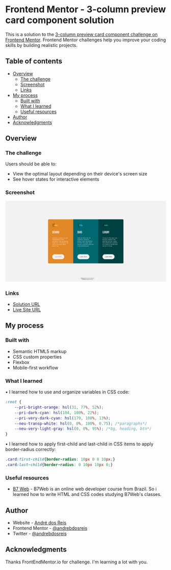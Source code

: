 # Frontend Mentor - 3-column preview card component solution

This is a solution to the [3-column preview card component challenge on Frontend Mentor](https://www.frontendmentor.io/challenges/3column-preview-card-component-pH92eAR2-). Frontend Mentor challenges help you improve your coding skills by building realistic projects. 

## Table of contents

- [Overview](#overview)
  - [The challenge](#the-challenge)
  - [Screenshot](#screenshot)
  - [Links](#links)
- [My process](#my-process)
  - [Built with](#built-with)
  - [What I learned](#what-i-learned)
  - [Useful resources](#useful-resources)
- [Author](#author)
- [Acknowledgments](#acknowledgments)

## Overview

### The challenge

Users should be able to:

- View the optimal layout depending on their device's screen size
- See hover states for interactive elements

### Screenshot

![](./screenshot.png)


### Links

- [Solution URL](https://github.com/andrebdosreis/3-column-preview-card-component-main)
- [Live Site URL](https://andrebdosreis.github.io/3-column-preview-card-component-main/)

## My process

### Built with

- Semantic HTML5 markup
- CSS custom properties
- Flexbox
- Mobile-first workflow


### What I learned

• I learned how to use and organize variables in CSS code:
```css
:root {
    --pri-bright-orange: hsl(31, 77%, 52%);
    --pri-dark-cyan: hsl(184, 100%, 22%);
    --pri-very-dark-cyan: hsl(179, 100%, 13%);
    --neu-transp-white: hsl(0, 0%, 100%, 0.75); /*paragraphs*/
    --neu-very-light-gray: hsl(0, 0%, 95%); /*bg, heading, btn*/
}
```

• I learned how to apply first-child and last-child in CSS items to apply border-radius correctly:
```css
.card:first-child{border-radius: 10px 0 0 10px;}
.card:last-child{border-radius: 0 10px 10px 0;}
```

### Useful resources

- [B7 Web](https://www.b7web.com.br) - B7Web is an online web developer course from Brazil. So i learned how to write HTML and CSS codes studying B7Web's classes.

## Author

- Website - [André dos Reis](https://www.andredosreis.com.br)
- Frontend Mentor - [@andrebdosreis](https://www.frontendmentor.io/profile/andrebdosreis)
- Twitter - [@andrebdosreis](https://www.twitter.com/andrebdosreis)

## Acknowledgments

Thanks FrontEndMentor.io for challenge. I'm learning a lot with you.

